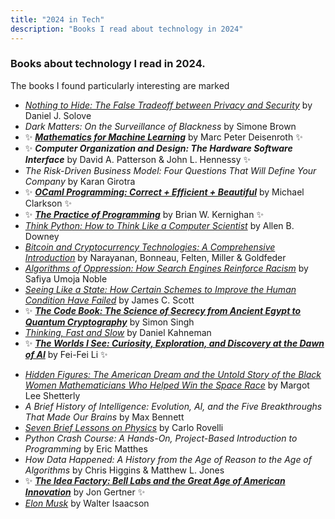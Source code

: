```yaml
---
title: "2024 in Tech"
description: "Books I read about technology in 2024"
---
```


### Books about technology I read in 2024. 
The books I found particularly interesting are marked

<!-- _Staff Engineer: Leadership Beyond the Management Track_	by Will Larson<br>-->
- [*Nothing to Hide: The False Tradeoff between Privacy and Security*](https://papers.ssrn.com/sol3/papers.cfm?abstract_id=3976770) by Daniel J. Solove
- *Dark Matters: On the Surveillance of Blackness* by Simone Brown
- ✨ [***Mathematics for Machine Learning***](https://mml-book.github.io/) by Marc Peter Deisenroth ✨
- ✨ ***Computer Organization and Design: The Hardware Software Interface*** by David A. Patterson & John L. Hennessy ✨
- _The Risk-Driven Business Model: Four Questions That Will Define Your Company_ by Karan Girotra
- ✨ [***OCaml Programming: Correct + Efficient + Beautiful***](https://cs3110.github.io/textbook/cover.html) by Michael Clarkson ✨
- ✨ [***The Practice of Programming***](https://en.wikipedia.org/wiki/The_Practice_of_Programming) by Brian W. Kernighan ✨
- [_Think Python: How to Think Like a Computer Scientist_](https://allendowney.github.io/ThinkPython/) by Allen B. Downey
- [_Bitcoin and Cryptocurrency Technologies: A Comprehensive Introduction_](https://bitcoinbook.cs.princeton.edu/) by Narayanan, Bonneau, Felten, Miller & Goldfeder
- [_Algorithms of Oppression: How Search Engines Reinforce Racism_](https://en.wikipedia.org/wiki/Algorithms_of_Oppression) by Safiya Umoja Noble
- [_Seeing Like a State: How Certain Schemes to Improve the Human Condition Have Failed_](https://en.wikipedia.org/wiki/Seeing_Like_a_State) by James C. Scott
- ✨ [***The Code Book: The Science of Secrecy from Ancient Egypt to Quantum Cryptography***](https://en.wikipedia.org/wiki/The_Code_Book) by Simon Singh
- [_Thinking, Fast and Slow_](https://en.wikipedia.org/wiki/Thinking,_Fast_and_Slow) by Daniel Kahneman
- ✨ [***The Worlds I See: Curiosity, Exploration, and Discovery at the Dawn of AI***](https://paw.princeton.edu/article/princeton-pre-read-2024-worlds-i-see) by Fei-Fei Li ✨ 
<!-- Beginner's Step-by-Step Coding Course: Learn Computer Programming the Easy Way 		DK -->
- [_Hidden Figures: The American Dream and the Untold Story of the Black Women Mathematicians Who Helped Win the Space Race_](https://en.wikipedia.org/wiki/Hidden_Figures_(book)) by Margot Lee Shetterly
- _A Brief History of Intelligence: Evolution, AI, and the Five Breakthroughs That Made Our Brains_ by Max Bennett
- [_Seven Brief Lessons on Physics_](https://en.wikipedia.org/wiki/Seven_Brief_Lessons_on_Physics) by Carlo Rovelli
- _Python Crash Course: A Hands-On, Project-Based Introduction to Programming_ by Eric Matthes
- _How Data Happened: A History from the Age of Reason to the Age of Algorithms_ by Chris Higgins & Matthew L. Jones
- ✨ [***The Idea Factory: Bell Labs and the Great Age of American Innovation***](https://en.wikipedia.org/wiki/The_Idea_Factory) by Jon Gertner ✨
- [_Elon Musk_](https://en.wikipedia.org/wiki/Elon_Musk_(Isaacson_book)) by Walter Isaacson

